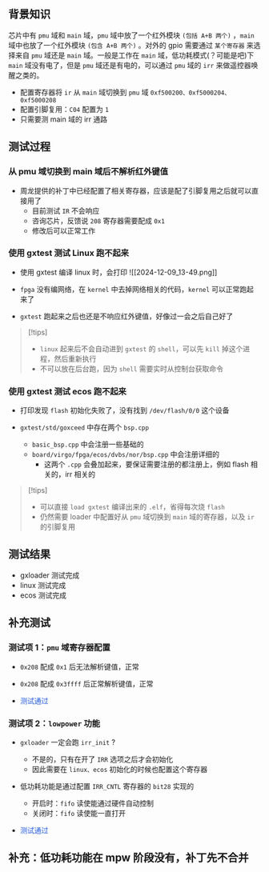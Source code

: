 

## 背景知识 

芯片中有 `pmu`  域和 `main`  域，`pmu`  域中放了一个红外模块 `(包括 A+B 两个)` ，`main`  域中也放了一个红外模块 `(包含 A+B 两个)` 。对外的 gpio 需要通过 `某个寄存器`  来选择来自 `pmu`  域还是 `main`  域。一般是工作在 `main`  域，低功耗模式(？可能是吧)下 `main`  域没有电了，但是 `pmu`  域还是有电的，可以通过 `pmu`  域的 `irr`  来做遥控器唤醒之类的。


- 配置寄存器将 `ir`  从 `main`  域切换到  `pmu`  域 `0xf500200、0xf5000204、0xf5000208 `
- 配置引脚复用：`C04` 配置为 `1`
- 只需要测 main 域的 irr 通路 


## 测试过程  


### 从 pmu 域切换到 main 域后不解析红外键值 
- 周龙提供的补丁中已经配置了相关寄存器，应该是配了引脚复用之后就可以直接用了 
	- 目前测试 `IR`  不会响应 
	- 咨询芯片，反馈说 `208`  寄存器需要配成 `0x1` 
	- 修改后可以正常工作 


### 使用 gxtest 测试 Linux 跑不起来 

- 使用 gxtest 编译 linux 时，会打印
![[2024-12-09_13-49.png]]

- `fpga`  没有编网络，在 `kernel` 中去掉网络相关的代码，` kernel `  可以正常跑起来了 
- `gxtest`  跑起来之后也还是不响应红外键值，好像过一会之后自己好了

> [!tips]
> -  `linux` 起来后不会自动进到 `gxtest` 的 `shell`，可以先 `kill` 掉这个进程，然后重新执行
> - 不可以放在后台跑，因为 `shell` 需要实时从控制台获取命令 


### 使用 gxtest 测试 ecos 跑不起来 
- 打印发现 `flash` 初始化失败了，没有找到 `/dev/flash/0/0` 这个设备 

- `gxtest/std/goxceed` 中存在两个 `bsp.cpp` 
	- `basic_bsp.cpp` 中会注册一些基础的
	- `board/virgo/fpga/ecos/dvbs/nor/bsp.cpp` 中会注册详细的
		- 这两个 `.cpp` 会叠加起来，要保证需要注册的都注册上，例如 flash 相关的，irr 相关的

>[!tips]
>- 可以直接 `load gxtest`  编译出来的 `.elf`，省得每次烧 `flash` 
> - 仍然需要 loader 中配置好从 `pmu` 域切换到 `main` 域的寄存器，以及 `ir` 的引脚复用 





## 测试结果 
- gxloader 测试完成
- linux 测试完成
- ecos 测试完成 



## 补充测试

### 测试项 1：`pmu` 域寄存器配置
- `0x208` 配成 `0x1` 后无法解析键值，正常 
- `0x208` 配成 `0x3ffff` 后正常解析键值，正常 

- <font color="#245bdb">测试通过</font> 


### 测试项 2：`lowpower` 功能 
- `gxloader` 一定会跑 `irr_init` ?
	- 不是的，只有在开了 `IRR` 选项之后才会初始化
	- 因此需要在 `linux、ecos` 初始化的时候也配置这个寄存器 

- 低功耗功能是通过配置 `IRR_CNTL` 寄存器的 `bit28` 实现的
	- 开启时：`fifo` 读使能通过硬件自动控制 
	- 关闭时：`fifo` 读使能一直打开 


- <font color="#245bdb">测试通过</font> 


## 补充：低功耗功能在 mpw 阶段没有，补丁先不合并 



